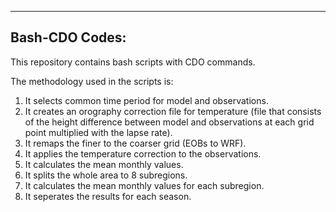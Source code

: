 ------------------
Bash-CDO Codes:
------------------

This repository contains bash scripts with CDO commands.

The methodology used in the scripts is:
1. It selects common time period for model and observations.
2. It creates an orography correction file for temperature (file that consists of the height difference between model and observations at each grid point multiplied with the lapse rate).
3. It remaps the finer to the coarser grid (EOBs to WRF).
4. It applies the temperature correction to the observations.
5. It calculates the mean monthly values.
6. It splits the whole area to 8 subregions.
7. It calculates the mean monthly values for each subregion.
8. It seperates the results for each season.

